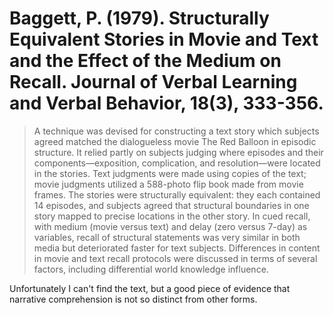 # Baggett, P. (1979). Structurally Equivalent Stories in Movie and Text and the Effect of the Medium on Recall. Journal of Verbal Learning and Verbal Behavior, 18(3), 333-356.

> A technique was devised for constructing a text story which subjects agreed matched the dialogueless movie The Red Balloon in episodic structure. It relied partly on subjects judging where episodes and their components—exposition, complication, and resolution—were located in the stories. Text judgments were made using copies of the text; movie judgments utilized a 588-photo flip book made from movie frames. The stories were structurally equivalent: they each contained 14 episodes, and subjects agreed that structural boundaries in one story mapped to precise locations in the other story. In cued recall, with medium (movie versus text) and delay (zero versus 7-day) as variables, recall of structural statements was very similar in both media but deteriorated faster for text subjects. Differences in content in movie and text recall protocols were discussed in terms of several factors, including differential world knowledge influence.

Unfortunately I can't find the text, but a good piece of evidence that narrative comprehension is not so distinct from other forms.